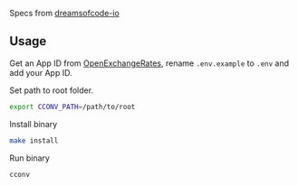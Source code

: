 Specs from [dreamsofcode-io](https://github.com/dreamsofcode-io/goprojects)

## Usage

Get an App ID from [OpenExchangeRates](https://openexchangerates.org/account/app-ids), rename `.env.example` to `.env` and add your App ID.

Set path to root folder.

```bash
export CCONV_PATH=/path/to/root
```

Install binary

```bash
make install
```

Run binary

```bash
cconv
```
